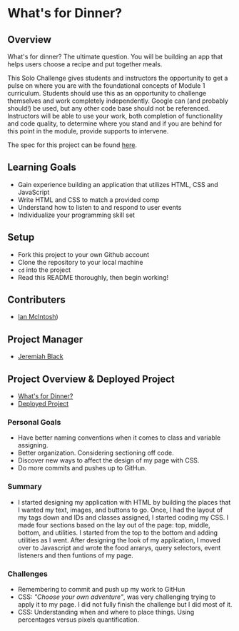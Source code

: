 # What's for Dinner?

## Overview

What's for dinner? The ultimate question. You will be building an app that helps users choose a recipe and put together meals. 

This Solo Challenge gives students and instructors the opportunity to get a pulse on where you are with the foundational concepts of Module 1 curriculum. Students should use this as an opportunity to challenge themselves and work completely independently. Google can (and probably should!) be used, but any other code base should not be referenced. Instructors will be able to use your work, both completion of functionality and code quality, to determine where you stand and if you are behind for this point in the module, provide supports to intervene.

The spec for this project can be found [here](https://frontend.turing.io/projects/module-1/dinner.html). 

## Learning Goals

- Gain experience building an application that utilizes HTML, CSS and JavaScript
- Write HTML and CSS to match a provided comp
- Understand how to listen to and respond to user events
- Individualize your programming skill set

## Setup

- Fork this project to your own Github account
- Clone the repository to your local machine
- `cd` into the project
- Read this README thoroughly, then begin working!

## Contributers

- [Ian McIntosh](https://github.com/grainymac))

## Project Manager

- [Jeremiah Black](https://github.com/jeremiahblackol)

## Project Overview & Deployed Project

- [What's for Dinner?](https://frontend.turing.edu/projects/module-1/dinner.html)
- [Deployed Project](https://grainymac.github.io/)

### Personal Goals

- Have better naming conventions when it comes to class and variable assigning.
- Better organization.  Considering sectioning off code.
- Discover new ways to affect the design of my page with CSS.
- Do more commits and pushes up to GitHun.

### Summary

- I started designing my application with HTML by building the places that I wanted my text, images, and buttons to go.  Once, I had the layout of my tags down and IDs and classes assigned, I started coding my CSS.  I made four sections based on the lay out of the page: top, middle, bottom, and utilities.  I started from the top to the bottom and adding utilities as I went.  After designing the look of my application, I moved over to Javascript and wrote the food arrarys, query selectors, event listeners and then funtions of my page.


### Challenges

- Remembering to commit and push up my work to GitHun
- CSS: _"Choose your own adventure"_, was very challenging trying to apply it to my page.  I did not fully finish the challenge but I did most of it.
- CSS: Understanding when and where to place things.  Using percentages versus pixels quantification.

